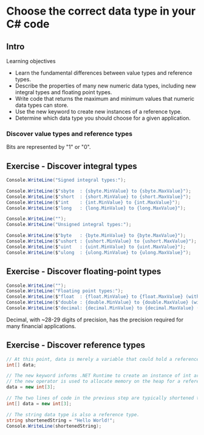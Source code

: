 # Choose the correct data type in your C# code

## Intro

Learning objectives

- Learn the fundamental differences between value types and reference types.
- Describe the properties of many new numeric data types, including new integral types and floating point types.
- Write code that returns the maximum and minimum values that numeric data types can store.
- Use the new keyword to create new instances of a reference type.
- Determine which data type you should choose for a given application.

### Discover value types and reference types

Bits are represented by "1" or "0".

## Exercise - Discover integral types

```c#
Console.WriteLine("Signed integral types:");

Console.WriteLine($"sbyte  : {sbyte.MinValue} to {sbyte.MaxValue}");
Console.WriteLine($"short  : {short.MinValue} to {short.MaxValue}");
Console.WriteLine($"int    : {int.MinValue} to {int.MaxValue}");
Console.WriteLine($"long   : {long.MinValue} to {long.MaxValue}");

Console.WriteLine("");
Console.WriteLine("Unsigned integral types:");

Console.WriteLine($"byte   : {byte.MinValue} to {byte.MaxValue}");
Console.WriteLine($"ushort : {ushort.MinValue} to {ushort.MaxValue}");
Console.WriteLine($"uint   : {uint.MinValue} to {uint.MaxValue}");
Console.WriteLine($"ulong  : {ulong.MinValue} to {ulong.MaxValue}");
```

## Exercise - Discover floating-point types

```c#
Console.WriteLine("");
Console.WriteLine("Floating point types:");
Console.WriteLine($"float  : {float.MinValue} to {float.MaxValue} (with ~6-9 digits of precision)");
Console.WriteLine($"double : {double.MinValue} to {double.MaxValue} (with ~15-17 digits of precision)");
Console.WriteLine($"decimal: {decimal.MinValue} to {decimal.MaxValue} (with 28-29 digits of precision)");
```

Decimal, with ~28-29 digits of precision, has the precision required for many financial applications.

## Exercise - Discover reference types

```c#
// At this point, data is merely a variable that could hold a reference, or rather, a memory address of a value in the heap. Because it's not pointing to a memory address, it's called a null reference.
int[] data;

// The new keyword informs .NET Runtime to create an instance of int array, and then coordinate with the operating system to store the array sized for three int values in memory.
// the new operator is used to allocate memory on the heap for a reference type.
data = new int[3];

// The two lines of code in the previous step are typically shortened to a single line of code
int[] data = new int[3];

// The string data type is also a reference type.
string shortenedString = "Hello World!";
Console.WriteLine(shortenedString);
```
